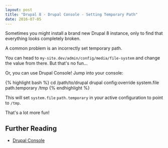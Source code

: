 ```yaml
---
layout: post
title: "Drupal 8 - Drupal Console - Setting Temporary Path"
date: 2016-07-05
---
```

Sometimes you might install a brand new Drupal 8 instance, only to find that everything looks completely broken. 

A common problem is an incorrectly set temporary path. 

You can head to ``my-site.dev/admin/config/media/file-system`` and change the value from there. But that's no fun...

Or, you can use Drupal Console! Jump into your console:

{% highlight bash %}
cd /path/to/drupal
drupal config:override system.file path.temporary /tmp
{% endhighlight %}

This will set ``system.file`` ``path.temporary`` in your active configuration to point to ``/tmp``.

That's a lot more fun!

## Further Reading

* [Drupal Console](https://drupalconsole.com/)
